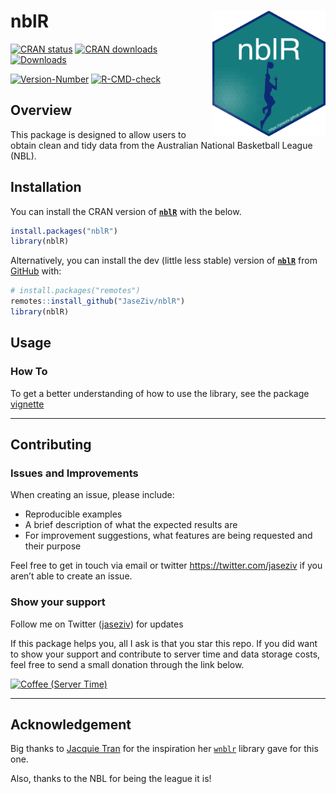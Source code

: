 
<!-- README.md is generated from README.Rmd. Please edit that file -->

# nblR <img src="man/figures/logo.png" align="right" width="181" height="201"/>

<!-- badges: start -->

[![CRAN
status](https://www.r-pkg.org/badges/version-last-release/nblR?style=for-the-badge)](https://CRAN.R-project.org/package=nblR)
[![CRAN
downloads](http://cranlogs.r-pkg.org/badges/grand-total/nblR)](https://CRAN.R-project.org/package=nblR)
[![Downloads](https://cranlogs.r-pkg.org/badges/nblR)](https://cran.r-project.org/package=nblR)

[![Version-Number](https://img.shields.io/github/r-package/v/JaseZiv/nblR?label=nblR%20(Dev))](https://github.com/JaseZiv/nblR/)
[![R-CMD-check](https://github.com/JaseZiv/nblR/actions/workflows/R-CMD-check.yaml/badge.svg)](https://github.com/JaseZiv/nblR/actions/workflows/R-CMD-check.yaml)
<!-- badges: end -->

## Overview

This package is designed to allow users to obtain clean and tidy data
from the Australian National Basketball League (NBL).

## Installation

You can install the CRAN version of
[**`nblR`**](https://CRAN.R-project.org/package=nblR) with the below.

``` r
install.packages("nblR")
library(nblR)
```

Alternatively, you can install the dev (little less stable) version of
[**`nblR`**](https://github.com/JaseZiv/nblR/) from
[GitHub](https://github.com/JaseZiv/nblR) with:

``` r
# install.packages("remotes")
remotes::install_github("JaseZiv/nblR")
library(nblR)
```

## Usage

### How To

To get a better understanding of how to use the library, see the package
[vignette](https://jaseziv.github.io/nblR/articles/using-nblR.html)

------------------------------------------------------------------------

## Contributing

### Issues and Improvements

When creating an issue, please include:

- Reproducible examples
- A brief description of what the expected results are
- For improvement suggestions, what features are being requested and
  their purpose

Feel free to get in touch via email or twitter
<https://twitter.com/jaseziv> if you aren’t able to create an issue.

### Show your support

Follow me on Twitter ([jaseziv](https://twitter.com/jaseziv)) for
updates

If this package helps you, all I ask is that you star this repo. If you
did want to show your support and contribute to server time and data
storage costs, feel free to send a small donation through the link
below.

<a href="https://www.buymeacoffee.com/jaseziv83A" target="_blank"><img src="https://cdn.buymeacoffee.com/buttons/default-orange.png" alt="Coffee (Server Time)" height="41" width="174"></a>

------------------------------------------------------------------------

## Acknowledgement

Big thanks to [Jacquie Tran](https://github.com/jacquietran) for the
inspiration her [`wnblr`](https://github.com/jacquietran/wnblr) library
gave for this one.

Also, thanks to the NBL for being the league it is!
